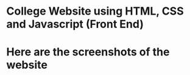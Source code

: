 # College Website using HTML, CSS and Javascript (Front End)
# Here are the screenshots of the website
